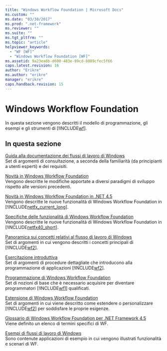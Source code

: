 ```yaml
---
title: "Windows Workflow Foundation | Microsoft Docs"
ms.custom: ""
ms.date: "03/30/2017"
ms.prod: ".net-framework"
ms.reviewer: ""
ms.suite: ""
ms.tgt_pltfrm: ""
ms.topic: "article"
helpviewer_keywords: 
  - "WF [WF]"
  - "Windows Workflow Foundation [WF]"
ms.assetid: 9a23ea6b-d600-483e-89cd-8889cfec5f66
caps.latest.revision: 16
author: "Erikre"
ms.author: "erikre"
manager: "erikre"
caps.handback.revision: 15
---
```

# Windows Workflow Foundation
In questa sezione vengono descritti il modello di programmazione, gli esempi e gli strumenti di [!INCLUDE[wf](../../../includes/wf-md.md)].  
  
## In questa sezione  
 [Guida alla documentazione dei flussi di lavoro di Windows](../../../docs/framework/windows-workflow-foundation//guide-to-the-documentation.md)  
 Set di argomenti di consultazione, a seconda della familiarità \(da principianti a utenti esperti\) e dei requisiti.  
  
 [Novità in Windows Workflow Foundation](../../../docs/framework/windows-workflow-foundation//whats-new.md)  
 Vengono descritte le modifiche apportate a diversi paradigmi di sviluppo rispetto alle versioni precedenti.  
  
 [Novità in Windows Workflow Foundation in .NET 4.5](../../../docs/framework/windows-workflow-foundation//whats-new-in-wf-in-dotnet.md)  
 Vengono descritte le nuove funzionalità di Windows Workflow Foundation in [!INCLUDE[netfx_current_long](../../../includes/netfx-current-long-md.md)].  
  
 [Specifiche delle funzionalità di Windows Workflow Foundation](../../../docs/framework/windows-workflow-foundation//feature-specifics.md)  
 Vengono descritte le nuove funzionalità di Windows Workflow Foundation in [!INCLUDE[netfx40_short](../../../includes/netfx40-short-md.md)].  
  
 [Panoramica sui concetti relativi al flusso di lavoro di Windows](../../../docs/framework/windows-workflow-foundation//conceptual-overview.md)  
 Set di argomenti in cui vengono descritti i concetti principali di [!INCLUDE[wf2](../../../includes/wf2-md.md)].  
  
 [Esercitazione introduttiva](../../../docs/framework/windows-workflow-foundation//getting-started-tutorial.md)  
 Set di argomenti di procedure dettagliate che introducono alla programmazione di applicazioni [!INCLUDE[wf2](../../../includes/wf2-md.md)].  
  
 [Programmazione di Windows Workflow Foundation](../../../docs/framework/windows-workflow-foundation//programming.md)  
 Set di nozioni di base che è necessario acquisire per diventare programmatori [!INCLUDE[wf1](../../../includes/wf1-md.md)] qualificati.  
  
 [Estensione di Windows Workflow Foundation](../../../docs/framework/windows-workflow-foundation//extend.md)  
 Set di argomenti in cui viene descritto come estendere o personalizzare [!INCLUDE[wf2](../../../includes/wf2-md.md)] per soddisfare le proprie esigenze.  
  
 [Glossario di Windows Workflow Foundation per .NET Framework 4.5](../../../docs/framework/windows-workflow-foundation//glossary.md)  
 Viene definito un elenco di termini specifici di WF.  
  
 [Esempi di flussi di lavoro di Windows](../../../docs/framework/windows-workflow-foundation/samples/index.md)  
 Sono contenute applicazioni di esempio in cui vengono illustrati funzionalità e scenari di WF.
